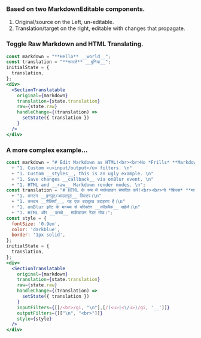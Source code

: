 ### Based on two MarkdownEditable components.
1. Original/source on the Left, un-editable.
1. Translation/target on the right, editable with changes that propagate.

### Toggle Raw Markdown and HTML Translating.

```jsx
const markdown = "**Hello** __world__";
const translation = "**नमस्ते** __दुनिया__";
initialState = {
  translation,
};
<div>
  <SectionTranslatable
    original={markdown}
    translation={state.translation}
    raw={state.raw}
    handleChange={(translation) =>
      setState({ translation })
    }
  />
</div>
```

### A more complex example...

```jsx
const markdown = "# Edit Markdown as HTML!<br><br>No *Frills* **Markdown** __WYSIWYG__.\n\n"
  + "1. Custom <u>input/output</u> filters. \n"
  + "1. Custom __styles__, this is an ugly example. \n"
  + "1. Save changes __callback__ via onBlur event. \n"
  + "1. HTML and __raw__ Markdown render modes. \n";
const translation = "# HTML के रूप में मार्कडाउन संपादित करें!<br><br>नो *फ्रिल्स* **मार्कडाउन** __WYSIWYG__।\n\n"
  + "1. कस्टम __इनपुट/आउटपुट__ फ़िल्टर।\n"
  + "1. कस्टम __शैलियाँ__, यह एक बदसूरत उदाहरण है।\n"
  + "1. onBlur इवेंट के माध्यम से परिवर्तन __कॉलबैक__ सहेजें।\n"
  + "1. HTML और __कच्चे__ मार्कडाउन रेंडर मोड।";
const style = {
  fontSize: '0.9em',
  color: 'darkblue',
  border: '1px solid',
};
initialState = {
  translation,
};
<div>
  <SectionTranslatable
    original={markdown}
    translation={state.translation}
    raw={state.raw}
    handleChange={(translation) =>
      setState({ translation })
    }
    inputFilters={[[/<br>/gi, "\n"],[/(<u>|<\/u>)/gi, '__']]}
    outputFilters={[["\n", "<br>"]]}
    style={style}
  />
</div>
```
